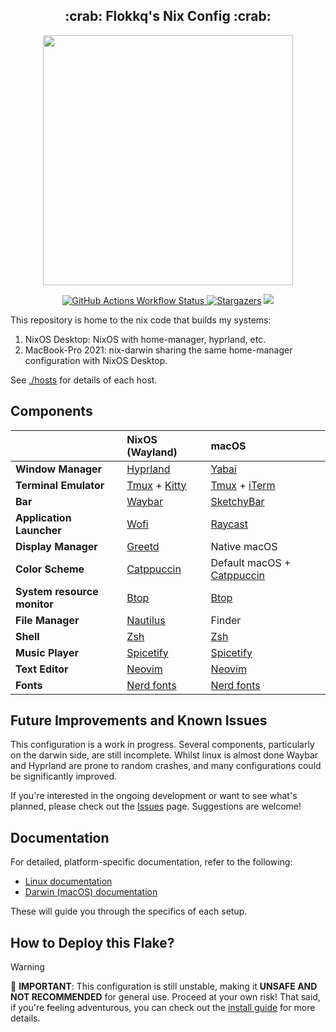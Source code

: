 <h2 align="center">:crab: Flokkq's Nix Config :crab:</h2>

<p align="center">
  <img src="https://raw.githubusercontent.com/catppuccin/catppuccin/main/assets/palette/macchiato.png" width="400" />
</p>

<p align="center">
	<a href="https://github.com/Flokkq/nixos/actions">
        <img alt="GitHub Actions Workflow Status" src="https://img.shields.io/github/actions/workflow/status/Flokkq/nixOS/check.yml?style=for-the-badge&logo=starship&color=DD7878&logoColor=D9E0EE&labelColor=302D41">
	<a href="https://github.com/flokkq/nixOS/stargazers">
		<img alt="Stargazers" src="https://img.shields.io/github/stars/flokkq/nixOS?style=for-the-badge&logo=starship&color=C9CBFF&logoColor=D9E0EE&labelColor=302D41"></a>
    <a href="https://nixos.org/">
        <img src="https://img.shields.io/badge/NixOS-24.11-informational.svg?style=for-the-badge&logo=nixos&color=F2CDCD&logoColor=D9E0EE&labelColor=302D41"></a>
</p>

This repository is home to the nix code that builds my systems:

1. NixOS Desktop: NixOS with home-manager, hyprland, etc.
2. MacBook-Pro 2021: nix-darwin sharing the same home-manager configuration with NixOS Desktop.

See [./hosts](./hosts) for details of each host.

## Components

|                             | NixOS (Wayland)                                   | macOS                                  |
| --------------------------- | :------------------------------------------------ | :-------------------------------------- |
| **Window Manager**          | [Hyprland][Hyprland]                              | [Yabai][Yabai]                          |
| **Terminal Emulator**       | [Tmux][Tmux] + [Kitty][Kitty]                     | [Tmux][Tmux] + [iTerm][iTerm]           |
| **Bar**                     | [Waybar][Waybar]                                  | [SketchyBar][SketchyBar]                |
| **Application Launcher**    | [Wofi][Wofi]                                      | [Raycast][Raycast]                      |
| **Display Manager**         | [Greetd][Greetd]                                  | Native macOS                            |
| **Color Scheme**            | [Catppuccin][Catppuccin]                          | Default macOS + [Catppuccin][Catppuccin]|
| **System resource monitor** | [Btop][Btop]                                      | [Btop][Btop]                            |
| **File Manager**            | [Nautilus][Nautilus]                              | Finder                                  |
| **Shell**                   | [Zsh][Zsh]                                        | [Zsh][Zsh]                              |
| **Music Player**            | [Spicetify][Spicetify]                            | [Spicetify][Spicetify]                  |
| **Text Editor**             | [Neovim][Neovim]                                  | [Neovim][Neovim]                        |
| **Fonts**                   | [Nerd fonts][Nerd fonts]                          | [Nerd fonts][Nerd fonts]                |

## Future Improvements and Known Issues

This configuration is a work in progress. Several components, particularly on the darwin side, are still incomplete. Whilst linux is almost done Waybar and Hyprland are prone to random crashes, and many configurations could be significantly improved.

If you're interested in the ongoing development or want to see what's planned, please check out the [Issues](https://github.com/flokkq/dotfiles/issues) page. Suggestions are welcome!

## Documentation

For detailed, platform-specific documentation, refer to the following:

- [Linux documentation](/hosts/linux/README.md)
- [Darwin (macOS) documentation](/hosts/darwin/README.md)

These will guide you through the specifics of each setup.

## How to Deploy this Flake?

> [!WARNING]
> :red_circle: **IMPORTANT**: This configuration is still unstable, making it **UNSAFE AND NOT RECOMMENDED** for general use. Proceed at your own risk!
> That said, if you're feeling adventurous, you can check out the [install guide](INSTALL.md) for more details.

[Hyprland]: https://github.com/hyprwm/Hyprland
[Yabai]: https://github.com/koekeishiya/yabai
[Tmux]: https://github.com/tmux/tmux
[Kitty]: https://github.com/kovidgoyal/kitty
[iTerm]: https://iterm2.com/
[Waybar]: https://github.com/Alexays/Waybar
[SketchyBar]: https://github.com/FelixKratz/SketchyBar
[Wofi]: https://hg.sr.ht/~scoopta/wofi
[Raycast]: https://www.raycast.com/
[Greetd]: https://wiki.alpinelinux.org/wiki/Greetd
[Catppuccin]: https://github.com/catppuccin/catppuccin
[Rosepine]: https://github.com/rose-pine/gtk
[Btop]: https://github.com/aristocratos/btop
[Nautilus]: https://gitlab.gnome.org/GNOME/nautilus
[Zsh]: https://www.zsh.org/
[Spicetify]: https://github.com/khanhas/spicetify-cli
[Neovim]: https://github.com/neovim/neovim
[Nerd fonts]: https://github.com/ryanoasis/nerd-fonts
